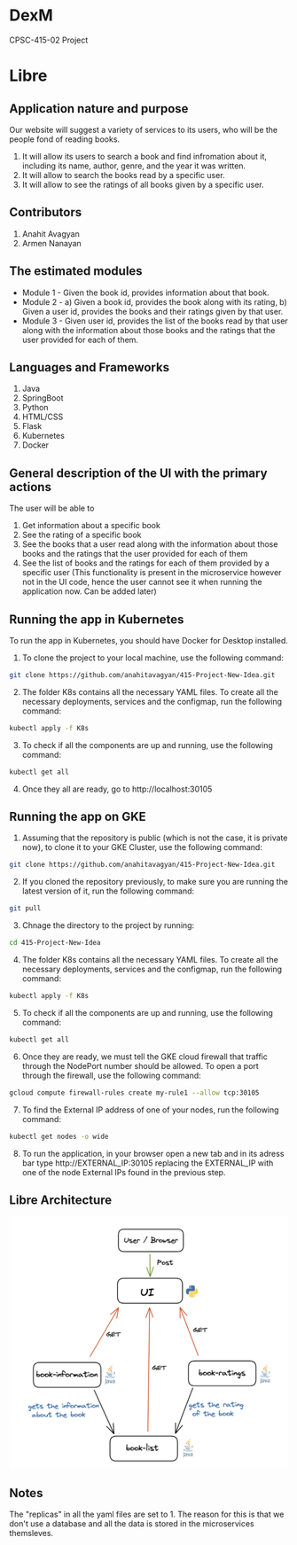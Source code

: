 
# DexM
CPSC-415-02 Project

# Libre

## Application nature and purpose

Our website will suggest a variety of services to its users, who will be the people fond of reading books. 
1. It will allow its users to search a book and find infromation about it, including its name, author, genre, and the year it was written. 
2. It will allow to search the books read by a specific user. 
3. It will allow to see the ratings of all books given by a specific user. 

## Contributors

1. Anahit Avagyan 
2. Armen Nanayan 

## The estimated modules

- Module 1   -  Given the book id, provides information about that book. 
- Module 2   -  a) Given a book id, provides the book along with its rating, 
                b) Given a user id, provides the books and their ratings given by that user. 
- Module 3   -  Given user id, provides the list of the books read by that user along with the information about those books and                             the ratings that the user provided for each of them.  

## Languages and Frameworks 

1. Java
2. SpringBoot
3. Python
4. HTML/CSS
5. Flask
3. Kubernetes
4. Docker

## General description of the UI with the primary actions
The user will be able to 
1. Get information about a specific book 
2. See the rating of a specific book 
3. See the books that a user read along with the information about those books and the ratings that the user provided for each of them
4. See the list of books and the ratings for each of them provided by a specific user (This functionality is present in the microservice however not in the UI code, hence the user cannot see it when running the application now. Can be added later)

## Running the app in Kubernetes 
To run the app in Kubernetes, you should have Docker for Desktop installed.  
1. To clone the project to your local machine, use the following command:
```sh
git clone https://github.com/anahitavagyan/415-Project-New-Idea.git
```
2. The folder K8s contains all the necessary YAML files. To create all the necessary deployments, services and the configmap, run the following command:  
```sh
kubectl apply -f K8s
```
3. To check if all the components are up and running, use the following command:
```sh
kubectl get all
```
4. Once they all are ready, go to http://localhost:30105

## Running the app on GKE
1. Assuming that the repository is public (which is not the case, it is private now), to clone it to your GKE Cluster, use the following command:
```sh
git clone https://github.com/anahitavagyan/415-Project-New-Idea.git
```
2. If you cloned the repository previously, to make sure you are running the latest version of it, run the following command:
```sh
git pull
```
3. Chnage the directory to the project by running:
```sh
cd 415-Project-New-Idea
```
4. The folder K8s contains all the necessary YAML files. To create all the necessary deployments, services and the configmap, run the following command:  
```sh
kubectl apply -f K8s
```
5. To check if all the components are up and running, use the following command:
```sh
kubectl get all
```
6. Once they are ready, we must tell the GKE cloud firewall that traffic through the NodePort number should be allowed. To open a port through the firewall, use the following command:
```sh
gcloud compute firewall-rules create my-rule1 --allow tcp:30105
```
7. To find the External IP address of one of your nodes, run the following command:
```sh
kubectl get nodes -o wide
```
8. To run the application, in your browser open a new tab and in its adress bar type http://EXTERNAL_IP:30105 replacing the EXTERNAL_IP with one of the node External IPs found in the previous step.  

## Libre Architecture 
![The Architecture of the Libre app.](https://github.com/anahitavagyan/415-Project-New-Idea/blob/main/Libre%20Architecture.png)

## Notes
The "replicas" in all the yaml files are set to 1. The reason for this is that we don't use a database and all the data is stored in the microservices themsleves. 
